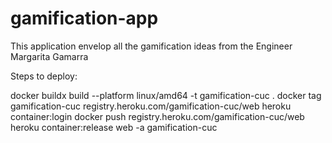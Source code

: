 # gamification-app
This application envelop all the gamification ideas from the Engineer Margarita Gamarra

Steps to deploy:

docker buildx build --platform linux/amd64 -t gamification-cuc .
docker tag gamification-cuc registry.heroku.com/gamification-cuc/web
heroku container:login
docker push registry.heroku.com/gamification-cuc/web
heroku container:release web -a gamification-cuc